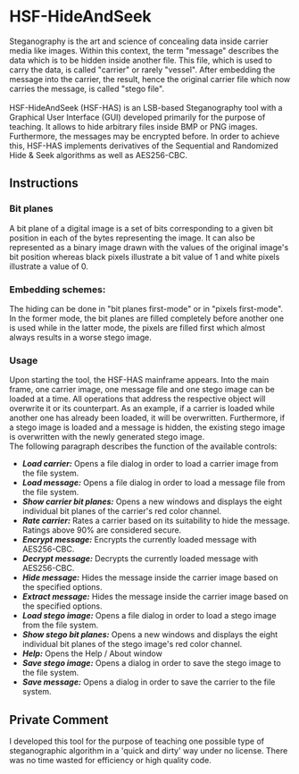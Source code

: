 # HSF-HideAndSeek

Steganography is the art and science of concealing data inside carrier media like images. Within this context, the term "message" describes the data which is to be hidden inside another file. This file, which is used to carry the data, is called "carrier" or rarely "vessel". After embedding the message into the carrier, the result, hence the original carrier file which now carries the message, is called "stego file".<br />
<br />
HSF-HideAndSeek (HSF-HAS) is an LSB-based Steganography tool with a Graphical User Interface (GUI) developed primarily for the purpose of teaching. It allows to hide arbitrary files inside BMP or PNG images. Furthermore, the messages may be encrypted before. In order to achieve this, HSF-HAS implements derivatives of the Sequential and Randomized Hide & Seek algorithms as well as AES256-CBC.

## Instructions

### Bit planes
A bit plane of a digital image is a set of bits corresponding to a given bit position in each of the bytes representing the image. It can also be represented as a binary image drawn with the values of the original image's bit position whereas black pixels illustrate a bit value of 1 and white pixels illustrate a value of 0.

### Embedding schemes:
The hiding can be done in "bit planes first-mode" or in "pixels first-mode". In the former mode, the bit planes are filled completely before another one is used while in the latter mode, the pixels are filled first which almost always results in a worse stego image.

### Usage
Upon starting the tool, the HSF-HAS mainframe appears. Into the main frame, one carrier image, one message file and one stego image can be loaded at a time. All operations that address the respective object will overwrite it or its counterpart. As an example, if a carrier is loaded while another one has already been loaded, it will be overwritten. Furthermore, if a stego image is loaded and a message is hidden, the existing stego image is overwritten with the newly generated stego image.<br />
The following paragraph describes the function of the available controls:
* **_Load carrier:_**				Opens a file dialog in order to load a carrier image from the file system.
* **_Load message:_**				Opens a file dialog in order to load a message file from the file system.
* **_Show carrier bit planes:_**	Opens a new windows and displays the eight individual bit planes of the carrier's red color channel.
* **_Rate carrier:_**				Rates a carrier based on its suitability to hide the message. Ratings above 90% are considered secure.
* **_Encrypt message:_**			Encrypts the currently loaded message with AES256-CBC.
* **_Decrypt message:_**			Decrypts the currently loaded message with AES256-CBC.
* **_Hide message:_**				Hides the message inside the carrier image based on the specified options.
* **_Extract message:_**			Hides the message inside the carrier image based on the specified options.
* **_Load stego image:_**			Opens a file dialog in order to load a stego image from the file system.
* **_Show stego bit planes:_**		Opens a new windows and displays the eight individual bit planes of the stego image's red color channel.
* **_Help:_**						Opens the Help / About window
* **_Save stego image:_**			Opens a dialog in order to save the stego image to the file system.
* **_Save message:_**				Opens a dialog in order to save the carrier to the file system. 

## Private Comment
I developed this tool for the purpose of teaching one possible type of steganographic algorithm in a 'quick and dirty' way under no license. There was no time wasted for efficiency or high quality code.
